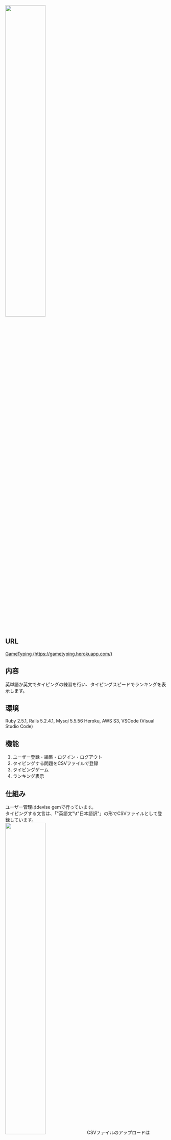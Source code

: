 <img src="https://user-images.githubusercontent.com/57985382/76777705-f1355080-67eb-11ea-9f5d-51a855d30b0b.png" width="50%">

## URL
[GameTyping (https://gametyping.herokuapp.com/)](https://gametyping.herokuapp.com/)

## 内容

英単語か英文でタイピングの練習を行い、タイピングスピードでランキングを表示します。

## 環境

Ruby 2.5.1, Rails 5.2.4.1, Mysql 5.5.56
Heroku, AWS S3, VSCode (Visual Studio Code)

## 機能

1. ユーザー登録・編集・ログイン・ログアウト
1. タイピングする問題をCSVファイルで登録
1. タイピングゲーム
1. ランキング表示

## 仕組み

ユーザー管理はdevise gemで行っています。  
タイピングする文言は、「"英語文"\t"日本語訳"」の形でCSVファイルとして登録しています。  
<img src="https://user-images.githubusercontent.com/57985382/77425665-6b7e5a00-6e16-11ea-9d97-e102a48dc673.png" width="50%">
CSVファイルのアップロードはcarrierwave gemを使い、AWS S3に保存しています。  
CSVファイルのダウンロードはcarrierwave gemでURLを取得しダウンロード、Tempfileクラスに保存、Fileクラスで開き、CSVクラスで行列を読み込み、1行ずつ配列変数に代入しています。  
配列変数はjavascriptに渡して、javascriptでタイピングゲームを動かしています。  
javascriptはクライアントのキー押下で、CSVファイルのダウンロードリクエスト、制限時間の記録、問題文の表示、結果の表示を行っています。

## データベース構造

### usersテーブル

|Column|Type|Options|
|------|----|-------|
|nickname|string|null: false|
|email|string|null: true, unique:true|
|password|string|null: false|

### Association
- has_many :results
- has_many :qfiles

### qfilesテーブル

|Column|Type|Options|
|---|---|---|
|title|string|null: false|
|overview|text||
|src|string|null: false|
|category|integer|null: false|
|user_id|biginteger||

### Association
- belongs_to :user
- has_many :results

### resultsテーブル

|Column|Type|Options|
|------|----|-------|
|user_id|biginteger||
|qfile_id|biginteger||
|correct_cnt|integer|null: false|
|wrong_cnt|integer|null: false|
|elapsed_time|decimal|null: false|
|speed|decimal|null:false|

### Association

- belongs_to :user
- belongs_to :qfile

